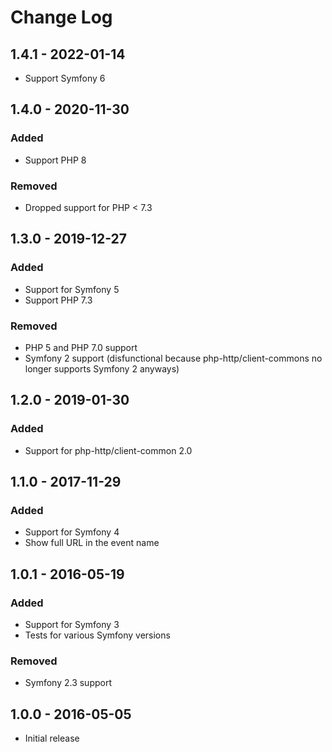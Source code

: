 # Change Log

## 1.4.1 - 2022-01-14

- Support Symfony 6

## 1.4.0 - 2020-11-30

### Added

- Support PHP 8

### Removed

- Dropped support for PHP < 7.3

## 1.3.0 - 2019-12-27

### Added

- Support for Symfony 5
- Support PHP 7.3

### Removed

- PHP 5 and PHP 7.0 support
- Symfony 2 support (disfunctional because php-http/client-commons no longer supports Symfony 2 anyways)

## 1.2.0 - 2019-01-30

### Added

- Support for php-http/client-common 2.0

## 1.1.0 - 2017-11-29

### Added

- Support for Symfony 4
- Show full URL in the event name

## 1.0.1 - 2016-05-19

### Added

- Support for Symfony 3
- Tests for various Symfony versions

### Removed

- Symfony 2.3 support


## 1.0.0 - 2016-05-05

- Initial release
